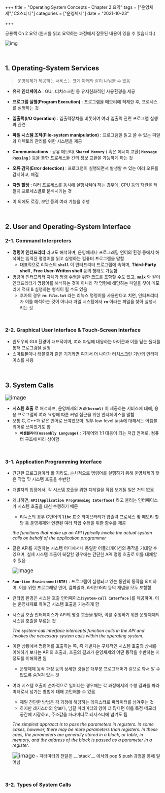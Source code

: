 

+++
title = "Operating System Concepts - Chapter 2 요약"
tags = ["운영체제","CS스터디"]
categories = ["운영체제"]
date = "2021-10-23"

+++

공룡책 Ch 2 요약 (원서를 읽고 요약하는 과정에서 잘못된 내용이 있을 수 있습니다.)

![img](https://media.wiley.com/product_data/coverImage300/66/11198003/1119800366.jpg)

<br>

## 1. Operating-System Services

>  운영체제가 제공하는 서비스는 크게 아래와 같이 나눠볼 수 있음

- __유저 인터페이스__ : GUI, 터치스크린 등 유저친화적인 사용환경을 제공
- __프로그램 실행(Program Execution)__ : 프로그램을 메모리에 적재한 후, 프로세스를 실행하는 것
- __입출력(I/O Operation)__ : 입출력장치를 비롯하여 여러 입출력 관련 프로그램 실행과 관련
- __파일 시스템 조작(File-system manipulation)__ : 프로그램일 읽고 쓸 수 있는 파일과 디렉토리 관리를 위한 시스템을 제공
- __Communications__ : 공유 메모리( __`Shared Memory`__ ) 혹은 메시지 교환( __`Message Passing`__ ) 등을 통한 프로세스들 간의 정보 교환을 가능하게 하는 것
- __오류 감지(Error detection)__ : 프로그램이 실행되면서 발생할 수 있는 여러 오류를 감지하고, 해결

- __자원 할당__ : 여러 프로세스를 동시에 실행시켜야 하는 경우에,  CPU 등의 자원을 적절히 프로세스별로 분배시키는 것
- 이 외에도 로깅, 보안 등의 여러 기능을 수행

<br>

## 2. User and Operating-System Interface

### 2-1. Command Interpreters

- __명령어 인터프리터__ 라고도 해석하며, 운영체제나 프로그래밍 언어의 환경 등에서 해석하는 입력된 명령어를 읽고 실행하는 컴퓨터 프로그램을 말함
  - 대표적으로 리눅스의 __`shell`__ 이 인터프리터 프로그램에 속하며, __Third-Party shell__ , __Free User-Written shell__ 등의 형태도 가능함
- 명령어 인터프리터 자체가 명령 수행을 위한 코드를 포함할 수도 있고, __`Unix`__ 와 같이 인터프리터가 명령어를 해석하는 것이 아니라 각 명령에 해당하는 파일을 찾아 메모리에 적재 & 실행하는 형식이 될 수도 있음
  - 후자의 경우 __`rm file.txt`__ 라는 리눅스 명령어를 사용한다고 치면, 인터프리터가 이를 해석하는 것이 아니라 파일 시스템에서 __`rm`__ 이라는 파일을 찾아 실행시키는 것

<br>

### 2-2. Graphical User Interface & Touch-Screen Interface

- 윈도우의 GUI 환경이 대표적이며, 여러 파일에 대응하는 아이콘과 이를 담는 폴더를 통해 프로그램을 실행
- 스마트폰이나 태블릿과 같은 기기라면 여기서 더 나아가 터치스크린 기반의 인터페이스를 사용

<br>

## 3. System Calls

<img src="https://user-images.githubusercontent.com/68586291/138590591-08befe07-22e7-4e7e-bed1-76f34bceffbb.png" alt="image" style="zoom:120%;" />

- __시스템 호출__ 로 해석하며, 운영체제의 __`커널(kernel)`__ 이 제공하는 서비스에 대해, 응용 프로그램의 여러 요청에 따른 커널 접근을 위한 인터페이스를 말함
- 보통 C, C++과 같은 언어로 쓰여있으며, 일부 low-level task에 대해서는 어셈블리어로 쓰여있기도 함
  - __`어셈블리어(Assembly Language)`__ : 기계어와 1:1 대응이 되는 저급 언어로, 컴퓨터 구조에 따라 상이함

<br>

### 3-1. Application Programming Interface

- 간단한 프로그램이라 할 지라도, 순차적으로 명령어를 실행하기 위해 운영체제의 잦은 작업 및 시스템 호출을 수반함

- 개발자의 입장에서, 각 시스템 호출을 위한 디테일을 직접 보게될 일은 거의 없음

- 왜냐하면, __`API(Application Programming Interface)`__ 라고 불리는 인터페이스가 시스템 호출을 대신 수행하기 때문

  - 리눅스의 경우 C언어의 __`libc`__ 표준 라이브러리가 입출력 프로세스 및 메모리 할당 등 운영체제와 연관된 여러 작업 수행을 위한 함수를 제공

  *the functions that make up an API typically invoke the actual system calls on behalf of the application programmer*

- 같은 API를 지원하는 시스템 어디에서나 동일한 어플리케이션의 동작을 기대할 수 있으며, 실제 시스템 호출이 복잡할 경우에는 간단한 API 명령 호출로 이를 대체할 수 있음

  <img src="https://user-images.githubusercontent.com/68586291/138591002-783472e5-96fc-4f51-9a39-b4ed8066299a.png" alt="image" style="zoom:120%;" />

- __`Run-time Environment(RTE)`__ : 프로그램이 실행되고 있는 동안의 동작을 의미하며, 이를 위한 프로그래밍 언어, 컴파일러, 라이브러리 등의 개념을 모두 포함함

- 런타임 환경은 시스템 호출 인터페이스(__`System-call interface`__ )를 제공하며, 이는 운영체제로 하여금 시스템 호출을 가능하게 함

- 시스템 호출 인터페이스가 API의 명령 호출을 받아, 이를 수행하기 위한 운영체제의 시스템 호출을 부르는 것

  *The system-call interface intercepts function calls in the API and invokes the necessary system calls within the operating system.*

- 이런 상황에서 명령어를 호출하는 쪽, 즉 개발자는 구체적인 시스템 호출의 상세를 이해하기 보다는 API의 호출과, 호출의 결과가 운영체제의 어떤 동작을 수반하는 지 정도를 이해하면 됨

  - 운영체제 동작 과정 등의 상세한 것들은 대부분 프로그래머가 겉으로 봐서 알 수 없도록 숨겨져 있는 것

- 여러 시스템 호출이 순차적으로 일어나는 경우에는 각 과정에서의 수행 결과를 파라미터로서 넘기는 방법에 대해 고민해볼 수 있음

  - 제일 간단한 방법은 각 과정에 해당하는 레지스터로 파라미터를 넘겨주는 것
  - 하지만 레지스터의 양보다, 넘길 파라미터의 양이 더 많다면 이를 특정 메모리 공간에 저장하고, 주소값을 파라미터로 레지스터에 넘겨도 됨

  *The simplest appraoct is to pass the parameters in registers. In some cases, however, there may be more parameters than registers. In these caes, the parameters are generally stored in a block, or table, in memory, and the address of the block is passed as a parameter in a register.*

  <img src="https://user-images.githubusercontent.com/68586291/138592060-9797fd71-7607-4e88-9eac-5d87e94618c2.png" alt="image" style="zoom:130%;" />
  - 파라미터의 전달은 __`stack`__ 에서의 pop & push 과정을 통해 일어남

<br>

### 3-2. Types of System Calls

